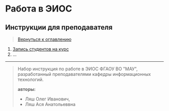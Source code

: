 # Работа в ЭИОС

## Инструкции для преподавателя

> [Вернуться к оглавлению](../index.md)

1. [Запись студентов на курс](enrol_students.md)
2. ...

---

> Набор инструкция по работе в ЭИОС ФГАОУ ВО "МАУ", разработанный преподавателями кафедры информационных технологий.
> 
> **авторы:** 
>   - Ляш Олег Иванович, 
>   - Ляш Ася Анатольеввна